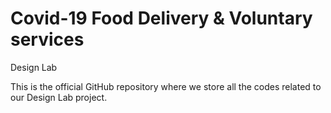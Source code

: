 # Covid-19 Food Delivery & Voluntary services
Design Lab

This is the official GitHub repository where we store all the codes related to our Design Lab project.
